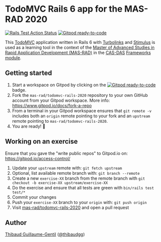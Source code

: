 # TodoMVC Rails 6 app for the MAS-RAD 2020

[![Rails Test Action Status](https://github.com/mas-rad/todomvc-rails-2020/workflows/Rails%20Test/badge.svg)](https://github.com/mas-rad/todomvc-rails-2020/actions?query=workflow%3Atest)
[![Gitpod ready-to-code](https://img.shields.io/badge/Gitpod-ready--to--code-blue?logo=gitpod)](https://gitpod.io/#https://github.com/mas-rad/todomvc-rails-2020)

This [TodoMVC](http://todomvc.com) application written in Rails 6 with [Turbolinks](https://github.com/turbolinks/turbolinks) and [Stimulus](https://stimulusjs.org) is used as a learning tool in the context of the [Master of Advanced Studies in Rapid Application Development (MAS-RAD)](https://www.mas-rad.ch/) in the [CAS-DAS](https://www.he-arc.ch/ingenierie/mas-rad-cas-dar) [Frameworks module](https://rs.he-arc.ch/docs/RS530.40.19.204.pdf).


## Getting started

1. Start a workspace on Gitpod by clicking on the [![Gitpod ready-to-code](https://img.shields.io/badge/Gitpod-ready--to--code-blue?logo=gitpod)](https://gitpod.io/#https://github.com/mas-rad/todomvc-rails-2020) badge.
2. Fork the `mas-rad/todomvc-rails-2020` repository to your own GitHub account from your Gitpod workspace. More info: https://www.gitpod.io/docs/fork-a-repo
3. From a terminal in your Gitpod workspace ensures that `git remote -v` includes both an `origin` remote pointing to your fork and an `upstream` remote pointing to `mas-rad/todomvc-rails-2020`.
4. You are ready! :tada:

## Working on an exercise

Ensure that you gave the "write public repos" to Gitpod.io on: https://gitpod.io/access-control/

1. Update your `upstream` remote with: `git fetch upstream`
2. Optional, list available remote branch with: `git branch --remote`
3. Create a new `exercise-XX` branch from the remote branch with `git checkout -b exercise-XX upstream/exercise-XX`
4. Do the exercise and ensure that all tests are green with `bin/rails test test/*`
5. Commit your changes
6. Push your `exercise-XX` branch to your `origin` with: `git push origin`
7. Visit [mas-rad/todomvc-rails-2020](https://github.com/mas-rad/todomvc-rails-2020) and open a pull request

## Author

[Thibaud Guillaume-Gentil](https://thibaud.gg) ([@thibaudgg](https://github.com/thibaudgg))
